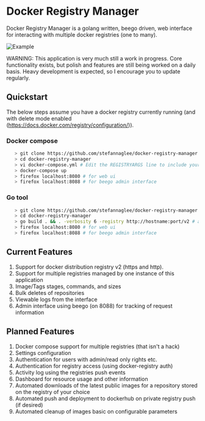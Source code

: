 # Docker Registry Manager

Docker Registry Manager is a golang written, beego driven, web interface for interacting with multiple docker registries (one to many).

![Example](https://github.com/stefannaglee/docker-registry-manager/blob/master/resources/example.gif)

WARNING: This application is very much still a work in progress. Core functionality exists, but polish and features are still being worked on a daily basis. Heavy development is expected, so I encourage you to update regularly.

## Quickstart
 The below steps assume you have a docker registry currently running (and with delete mode enabled (https://docs.docker.com/registry/configuration/)).

### Docker compose
 ```bash
    > git clone https://github.com/stefannaglee/docker-registry-manager.git
    > cd docker-registry-manager
    > vi docker-compose.yml # Edit the REGISTRYARGS line to include your registries in the format https://hostname:port/v2
    > docker-compose up
    > firefox localhost:8080 # for web ui
    > firefox localhost:8088 # for beego admin interface
 ```

### Go tool
 ```bash
    > git clone https://github.com/stefannaglee/docker-registry-manager.git
    > cd docker-registry-manager
    > go build . && . -verbosity 6 -registry http://hostname:port/v2 # add more registries with another -registry flag
    > firefox localhost:8080 # for web ui
    > firefox localhost:8088 # for beego admin interface
 ```


## Current Features
 1. Support for docker distribution registry v2 (https and http).
 2. Support for multiple registries managed by one instance of this application
 3. Image/Tags stages, commands, and sizes
 3. Bulk deletes of repositories
 4. Viewable logs from the interface
 5. Admin interface using beego (on 8088) for tracking of request information

## Planned Features
 1. Docker compose support for multiple registries (that isn't a hack)
 2. Settings configuration
 3. Authentication for users with admin/read only rights etc.
 4. Authentication for registry access (using docker-registry auth)
 4. Activity log using the registries push events
 5. Dashboard for resource usage and other information
 6. Automated downloads of the latest public images for a repository stored on the registry of your choice
 7. Automated push and deployment to dockerhub on private registry push (if desired)
 8. Automated cleanup of images basic on configurable parameters
